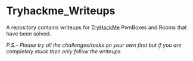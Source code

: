 # Tryhackme_Writeups
A repository contains writeups for <a href="https://tryhackme.com/">TryHackMe</a> PwnBoxes and Rooms that have been solved.

*P.S.- Please try all the challenges/tasks on your own first but if you are completely stuck then only follow the writeups.*
